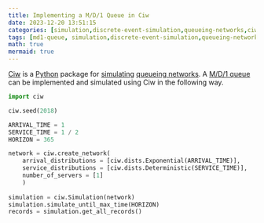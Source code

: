 ```yaml
---
title: Implementing a M/D/1 Queue in Ciw
date: 2023-12-20 13:51:15
categories: [simulation,discrete-event-simulation,queueing-networks,ciw]
tags: [md1-queue, simulation,discrete-event-simulation,queueing-networks,ciw,python,queue,queueing-theory,exponential-distribution,statistics,operations-research,random-variable,inter-arrival-time,service-time,random-number-generator,seed,servers]
math: true
mermaid: true
---
```


[Ciw](https://ciw.readthedocs.io/en/latest/) is a [Python](https://www.python.org/) package for [simulating](https://en.wikipedia.org/wiki/Discrete-event_simulation) [queueing networks](https://en.wikipedia.org/wiki/Queueing_theory). A [M/D/1 queue](https://en.wikipedia.org/wiki/M/D/1_queue) can be implemented and simulated using Ciw in the following way.

```python
import ciw

ciw.seed(2018)

ARRIVAL_TIME = 1
SERVICE_TIME = 1 / 2
HORIZON = 365

network = ciw.create_network(
    arrival_distributions = [ciw.dists.Exponential(ARRIVAL_TIME)],
    service_distributions = [ciw.dists.Deterministic(SERVICE_TIME)],
    number_of_servers = [1]
    )
    
simulation = ciw.Simulation(network)
simulation.simulate_until_max_time(HORIZON)
records = simulation.get_all_records()
```
